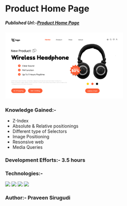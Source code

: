 # Product Home Page

##### Published Url:-[Product Home Page](https://venerable-liger-e67d54.netlify.app/)


<img src="https://github.com/sirugudipraveen3637/ProductHomePage_7/blob/main/7.png" height="60%" width="75%"/>


### Knowledge Gained:-

  
  - Z-Index
  - Absolute & Relative positionings
  - Different type of Selectors
  - Image Positioning
  - Resonsive web
  - Media Queries
  
### Development Efforts:- 3.5 hours
  
### Technologies:-
<span>
<img src="https://img.shields.io/badge/html5%20-%23E34F26.svg?&style=for-the-badge&logo=html5&logoColor=white"/>
<img src="https://img.shields.io/badge/css3%20-%231572B6.svg?&style=for-the-badge&logo=css3&logoColor=white"/>
<img src="https://img.shields.io/badge/git%20-%23404d59.svg?&style=for-the-badge&logo=git&logoColor=white"/>
<img src="https://img.shields.io/badge/github%20-%23121011.svg?&style=for-the-badge&logo=github&logoColor=white"/>
</span>


### Author:- <b>Praveen Sirugudi<b>


